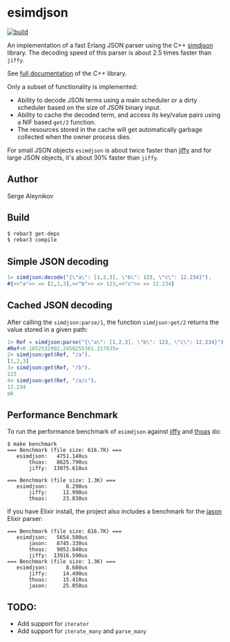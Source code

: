 # esimdjson

[![build](https://github.com/saleyn/esimdjson/actions/workflows/erlang.yml/badge.svg)](https://github.com/saleyn/esimdjson/actions/workflows/erlang.yml)

An implementation of a fast Erlang JSON parser using the C++
[simdjson](https://github.com/simdjson/simdjson) library. The decoding speed of
this parser is about 2.5 times faster than `jiffy`.

See [full documentation](https://simdjson.github.io/simdjson/index.html) of the C++ library.

Only a subset of functionality is implemented:

- Ability to decode JSON terms using a main scheduler or a dirty scheduler
  based on the size of JSON binary input.
- Ability to cache the decoded term, and access its key/value pairs using
  a NIF based `get/2` function.
- The resources stored in the cache will get automatically garbage collected
  when the owner process dies.

For small JSON objects `esimdjson` is about twice faster than
[jiffy](https://github.com/davisp/jiffy) and for large JSON objects, it's about
30% faster than `jiffy`.

## Author

Serge Aleynikov

## Build

```bash
$ rebar3 get-deps
$ rebar3 compile
```

## Simple JSON decoding

```erlang
1> simdjson:decode("{\"a\": [1,2,3], \"b\": 123, \"c\": 12.234}").
#{<<"a">> => [1,2,3],<<"b">> => 123,<<"c">> => 12.234}
```

## Cached JSON decoding

After calling the `simdjson:parse/1`, the function `simdjson:get/2`
returns the value stored in a given path:

```erlang
1> Ref = simdjson:parse("{\"a\": [1,2,3], \"b\": 123, \"c\": 12.234}").
#Ref<0.1852532992.2458255361.217635>
2> simdjson:get(Ref, "/a").
[1,2,3]
3> simdjson:get(Ref, "/b").
123
4> simdjson:get(Ref, "/a/c").
12.234
ok
```

## Performance Benchmark

To run the performance benchmark of `esimdjson` against
[jiffy](https://hex.pm/packages/jiffy) and [thoas](https://hex.pm/packages/thoas) do:
```
$ make benchmark
=== Benchmark (file size: 616.7K) ===
   esimdjson:   4751.140us
       thoas:   8625.790us
       jiffy:  13075.610us

=== Benchmark (file size: 1.3K) ===
   esimdjson:      8.290us
       jiffy:     12.990us
       thoas:     23.830us
```
If you have Elixir install, the project also includes a benchmark for the
[jason](https://hex.pm/packages/jason) Elixir parser:
```
=== Benchmark (file size: 616.7K) ===
   esimdjson:   5654.500us
       jason:   8745.330us
       thoas:   9052.840us
       jiffy:  13916.590us
=== Benchmark (file size: 1.3K) ===
   esimdjson:      8.680us
       jiffy:     14.490us
       thoas:     15.410us
       jason:     25.050us
```

## TODO:

- Add support for `iterator`
- Add support for `iterate_many` and `parse_many`
